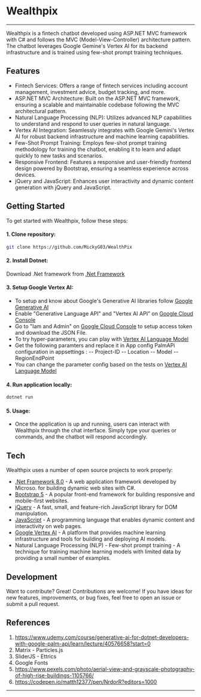 # Wealthpix
---

Wealthpix is a fintech chatbot developed using ASP.NET MVC framework with C# and follows the MVC (Model-View-Controller) architecture pattern. The chatbot leverages Google Gemine's Vertex AI for its backend infrastructure and is trained using few-shot prompt training techniques.

## Features

- Fintech Services: Offers a range of fintech services including account management, investment advice, budget tracking, and more.
- ASP.NET MVC Architecture: Built on the ASP.NET MVC framework, ensuring a scalable and maintainable codebase following the MVC architectural pattern.
- Natural Language Processing (NLP): Utilizes advanced NLP capabilities to understand and respond to user queries in natural language.
- Vertex AI Integration: Seamlessly integrates with Google Gemini's Vertex AI for robust backend infrastructure and machine learning capabilities.
- Few-Shot Prompt Training: Employs few-shot prompt training methodology for training the chatbot, enabling it to learn and adapt quickly to new tasks and scenarios.
- Responsive Frontend: Features a responsive and user-friendly frontend design powered by Bootstrap, ensuring a seamless experience across devices.
- jQuery and JavaScript: Enhances user interactivity and dynamic content generation with jQuery and JavaScript.

## Getting Started
To get started with Wealthpix, follow these steps:

#### 1. Clone repository: 
```sh
git clone https://github.com/MickyG03/WealthPix
```
#### 2. Install Dotnet: 
Download .Net framework from [.Net Framework]

#### 3. Setup Google Vertex AI: 
- To setup and know about Google's Generative AI libraries follow [Google Generative AI]
- Enable "Generative Language API" and "Vertex AI API" on [Google Cloud Console]
- Go to "Iam and Admin" on [Google Cloud Console] to setup access token and download the JSON File. 
- To try hyper-parameters, you can play with [Vertex AI Language Model]
- Get the following paramters and replace it in App config PalmAPi configuration in appsettings : 
-- Project-ID
-- Location
-- Model
-- RegionEndPoint
- You can change the parameter config based on the tests on [Vertex AI Language Model]

#### 4. Run application locally:
```sh
dotnet run
```

#### 5. Usage:
- Once the application is up and running, users can interact with Wealthpix through the chat interface. Simply type your queries or commands, and the chatbot will respond accordingly.

## Tech
Wealthpix uses a number of open source projects to work properly:

- [.Net Framework 8.0] - A web application framework developed by Microso. for building dynamic web sites with C#.
- [Bootstrap 5] -  A popular front-end framework for building responsive and mobile-first websites.
- [jQuery] - A fast, small, and feature-rich JavaScript library for DOM manipulation.
- [JavaScript] - A programming language that enables dynamic content and interactivity on web pages.
- [Google Vertex AI] - A platform that provides machine learning infrastructure and tools for building and deploying AI models.
- Natural Language Processing (NLP) - Few-shot prompt training - A technique for training machine learning models with limited data by providing a small number of examples.

## Development

Want to contribute? Great!
Contributions are welcome! If you have ideas for new features, improvements, or bug fixes, feel free to open an issue or submit a pull request.

## References

1. https://www.udemy.com/course/generative-ai-for-dotnet-developers-with-google-palm-api/learn/lecture/40576658?start=0
2. Matrix - Particles.js
3. SliderJS - Ettrics
4. Google Fonts
5. https://www.pexels.com/photo/aerial-view-and-grayscale-photography-of-high-rise-buildings-1105766/
6. https://codepen.io/matth12377/pen/NrdorR?editors=1000
---

[//]: # (These are reference links used in the body of this note and get stripped out when the markdown processor does its job. There is no need to format nicely because it shouldn't be seen. Thanks SO - http://stackoverflow.com/questions/4823468/store-comments-in-markdown-syntax)

   [.Net Framework ]: <https://dotnet.microsoft.com/en-us/download>
   [.Net Framework 8.0 ]: <https://dotnet.microsoft.com/en-us/download>
   [Google Generative AI]: <https://cloud.google.com/vertex-ai/generative-ai/docs/learn/overview>
   [Google Cloud Console]: <https://console.cloud.google.com/>
   [Vertex AI Language Model]: <https://console.cloud.google.com/projectselector2/vertex-ai/generative/language>
   [Google Vertex AI]: <https://cloud.google.com/vertex-ai?hl=en>
   [jQuery]: <http://jquery.com>
   [Bootstrap 5]: <https://getbootstrap.com/docs/5.0/getting-started/introduction/>
   [Javascript]: <https://www.javascript.com/>
